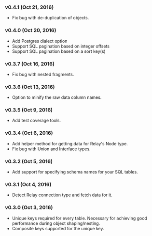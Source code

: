 ### v0.4.1 (Oct 21, 2016)
- Fix bug with de-duplication of objects.

### v0.4.0 (Oct 20, 2016)
- Add Postgres dialect option
- Support SQL pagination based on integer offsets
- Support SQL pagination based on a sort key(s)

### v0.3.7 (Oct 16, 2016)
- Fix bug with nested fragments.

### v0.3.6 (Oct 13, 2016)
- Option to minify the raw data column names.

### v0.3.5 (Oct 9, 2016)
- Add test coverage tools.

### v0.3.4 (Oct 6, 2016)
- Add helper method for getting data for Relay's Node type.
- Fix bug with Union and Interface types.

### v0.3.2 (Oct 5, 2016)
- Add support for specifying schema names for your SQL tables.

### v0.3.1 (Oct 4, 2016)
- Detect Relay connection type and fetch data for it.

### v0.3.0 (Oct 3, 2016)
- Unique keys required for every table. Necessary for achieving good performance during object shaping/nesting.
- Composite keys supported for the unique key.
